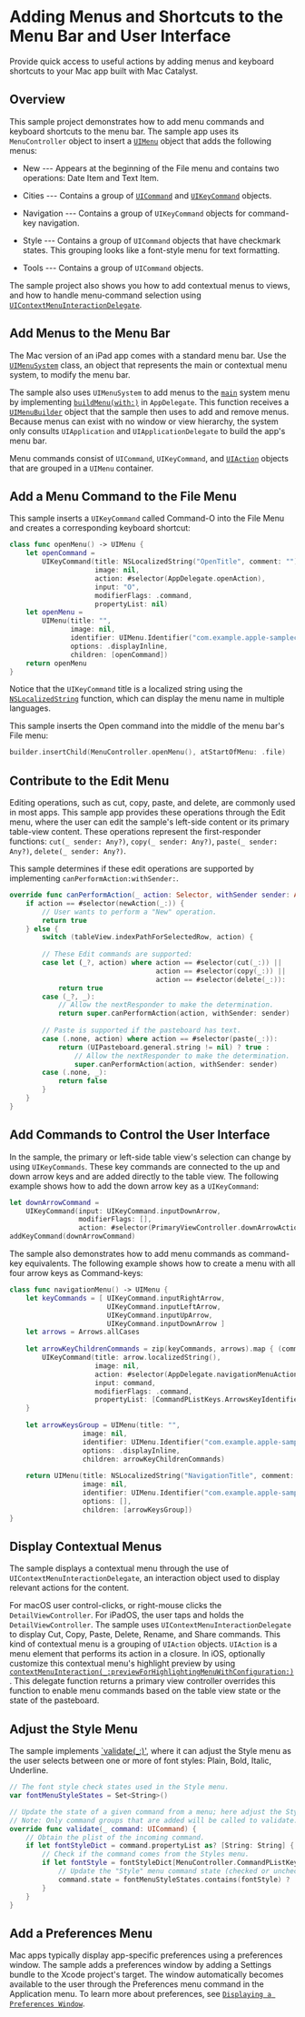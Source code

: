 # Adding Menus and Shortcuts to the Menu Bar and User Interface

Provide quick access to useful actions by adding menus and keyboard shortcuts to your Mac app built with Mac Catalyst.

## Overview

This sample project demonstrates how to add menu commands and keyboard shortcuts to the menu bar. The sample app uses its `MenuController` object to insert a [`UIMenu`](https://developer.apple.com/documentation/uikit/uimenusystem) object that adds the following menus:

* New --- Appears at the beginning of the File menu and contains two operations: Date Item and Text Item.

* Cities --- Contains a group of [`UICommand`](https://developer.apple.com/documentation/uikit/uicommand) and [`UIKeyCommand`](https://developer.apple.com/documentation/uikit/uikeycommand) objects.

* Navigation --- Contains a group of `UIKeyCommand` objects for command-key navigation.

* Style --- Contains a group of `UICommand` objects that have checkmark states. This grouping looks like a font-style menu for text formatting.

* Tools --- Contains a group of `UICommand` objects.

The sample project also shows you how to add contextual menus to views, and how to handle menu-command selection using [`UIContextMenuInteractionDelegate`](https://developer.apple.com/documentation/uikit/uicontextmenuinteractiondelegate). 

## Add Menus to the Menu Bar

The Mac version of an iPad app comes with a standard menu bar. Use the [`UIMenuSystem`](https://developer.apple.com/documentation/uikit/uimenusystem) class, an object that represents the main or contextual menu system, to modify the menu bar. 

The sample also uses `UIMenuSystem` to add menus to the [`main`](https://developer.apple.com/documentation/uikit/uimenusystem/3327314-main) system menu by implementing [`buildMenu(with:)`](https://developer.apple.com/documentation/uikit/uiresponder/3327317-buildmenu) in `AppDelegate`. This function receives a [`UIMenuBuilder`](https://developer.apple.com/documentation/uikit/uimenubuilder) object that the sample then uses to add and remove menus. Because menus can exist with no window or view hierarchy, the system only consults `UIApplication` and `UIApplicationDelegate` to build the app's menu bar.

Menu commands consist of `UICommand`, `UIKeyCommand`, and [`UIAction`](https://developer.apple.com/documentation/uikit/uiaction) objects that are grouped in a `UIMenu` container.

## Add a Menu Command to the File Menu

This sample inserts a `UIKeyCommand` called Command-O into the File Menu and creates a corresponding keyboard shortcut:

``` swift
class func openMenu() -> UIMenu {
    let openCommand =
        UIKeyCommand(title: NSLocalizedString("OpenTitle", comment: ""),
                     image: nil,
                     action: #selector(AppDelegate.openAction),
                     input: "O",
                     modifierFlags: .command,
                     propertyList: nil)
    let openMenu =
        UIMenu(title: "",
               image: nil,
               identifier: UIMenu.Identifier("com.example.apple-samplecode.menus.openMenu"),
               options: .displayInline,
               children: [openCommand])
    return openMenu
}
```

Notice that the `UIKeyCommand` title is a localized string using the [`NSLocalizedString`](https://developer.apple.com/documentation/foundation/nslocalizedstring) function, which can display the menu name in multiple languages.

This sample inserts the Open command into the middle of the menu bar's File menu:

``` swift
builder.insertChild(MenuController.openMenu(), atStartOfMenu: .file)
```

## Contribute to the Edit Menu

Editing operations, such as cut, copy, paste, and delete, are commonly used in most apps. This sample app provides these operations through the Edit menu, where the user can edit the sample's left-side content or its primary table-view content. These operations represent the first-responder functions: `cut(_ sender: Any?)`, `copy(_ sender: Any?)`, `paste(_ sender: Any?)`, `delete(_ sender: Any?)`.

This sample determines if these edit operations are supported by implementing `canPerformAction:withSender:`.

``` swift
override func canPerformAction(_ action: Selector, withSender sender: Any?) -> Bool {
    if action == #selector(newAction(_:)) {
        // User wants to perform a "New" operation.
        return true
    } else {
        switch (tableView.indexPathForSelectedRow, action) {
        
        // These Edit commands are supported:
        case let (_?, action) where action == #selector(cut(_:)) ||
                                    action == #selector(copy(_:)) ||
                                    action == #selector(delete(_:)):
            return true
        case (_?, _):
            // Allow the nextResponder to make the determination.
            return super.canPerformAction(action, withSender: sender)
            
        // Paste is supported if the pasteboard has text.
        case (.none, action) where action == #selector(paste(_:)):
            return (UIPasteboard.general.string != nil) ? true :
                // Allow the nextResponder to make the determination.
                super.canPerformAction(action, withSender: sender)
        case (.none, _):
            return false
        }
    }
}
```

## Add Commands to Control the User Interface

In the sample, the primary or left-side table view's selection can change by using `UIKeyCommands`. These key commands are connected to the up and down arrow keys and are added directly to the table view. The following example shows how to add the down arrow key as a `UIKeyCommand`:

``` swift
let downArrowCommand =
    UIKeyCommand(input: UIKeyCommand.inputDownArrow,
                 modifierFlags: [],
                 action: #selector(PrimaryViewController.downArrowAction(_:)))
addKeyCommand(downArrowCommand)
```

The sample also demonstrates how to add menu commands as command-key equivalents. The following example shows how to create a menu with all four arrow keys as Command-keys:

``` swift
class func navigationMenu() -> UIMenu {
    let keyCommands = [ UIKeyCommand.inputRightArrow,
                        UIKeyCommand.inputLeftArrow,
                        UIKeyCommand.inputUpArrow,
                        UIKeyCommand.inputDownArrow ]
    let arrows = Arrows.allCases
    
    let arrowKeyChildrenCommands = zip(keyCommands, arrows).map { (command, arrow) in
        UIKeyCommand(title: arrow.localizedString(),
                     image: nil,
                     action: #selector(AppDelegate.navigationMenuAction(_:)),
                     input: command,
                     modifierFlags: .command,
                     propertyList: [CommandPListKeys.ArrowsKeyIdentifier: arrow.rawValue])
    }
    
    let arrowKeysGroup = UIMenu(title: "",
                  image: nil,
                  identifier: UIMenu.Identifier("com.example.apple-samplecode.menus.arrowKeysSubMenu"),
                  options: .displayInline,
                  children: arrowKeyChildrenCommands)
    
    return UIMenu(title: NSLocalizedString("NavigationTitle", comment: ""),
                  image: nil,
                  identifier: UIMenu.Identifier("com.example.apple-samplecode.menus.navigationMenu"),
                  options: [],
                  children: [arrowKeysGroup])
}
```

## Display Contextual Menus

The sample displays a contextual menu through the use of  `UIContextMenuInteractionDelegate`, an interaction object used to display relevant actions for the content.

For macOS user control-clicks, or right-mouse clicks the `DetailViewController`. For iPadOS, the user taps and holds the `DetailViewController`.
The sample uses `UIContextMenuInteractionDelegate` to display Cut, Copy, Paste, Delete, Rename, and Share commands. This kind of contextual menu is a grouping of `UIAction` objects. `UIAction` is a menu element that performs its action in a closure. In iOS, optionally customize this contextual menu's highlight preview by using [`contextMenuInteraction(_:previewForHighlightingMenuWithConfiguration:)`](https://developer.apple.com/documentation/uikit/uicontextmenuinteractiondelegate/3295939-contextmenuinteraction). This delegate function returns a primary view controller overrides this function to enable menu commands based on the table view state or the state of the pasteboard.

## Adjust the Style Menu

The sample implements [`validate(_:)'](https://developer.apple.com/documentation/uikit/uiresponder/3229892-validate), where it can adjust the Style menu as the user selects between one or more of font styles: Plain, Bold, Italic, Underline.

``` swift
// The font style check states used in the Style menu.
var fontMenuStyleStates = Set<String>()

// Update the state of a given command from a menu; here adjust the Style menu.
// Note: Only command groups that are added will be called to validate.
override func validate(_ command: UICommand) {
    // Obtain the plist of the incoming command.
    if let fontStyleDict = command.propertyList as? [String: String] {
        // Check if the command comes from the Styles menu.
        if let fontStyle = fontStyleDict[MenuController.CommandPListKeys.StylesIdentifierKey] {
            // Update the "Style" menu command state (checked or unchecked).
            command.state = fontMenuStyleStates.contains(fontStyle) ? .on : .off
        }
    }
}
```

## Add a Preferences Menu
Mac apps typically display app-specific preferences using a preferences window. The sample adds a preferences window by adding a Settings bundle to the Xcode project's target. The window automatically becomes available to the user through the Preferences menu command in the Application menu. To learn more about preferences, see [`Displaying a Preferences Window`](https://developer.apple.com/documentation/uikit/mac_catalyst/displaying_a_preferences_window).
